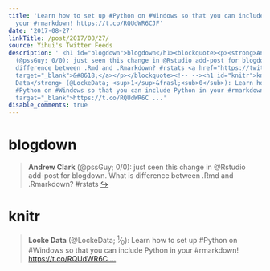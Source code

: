 ```yaml
---
title: 'Learn how to set up #Python on #Windows so that you can include Python in
  your #rmarkdown! https://t.co/RQUdWR6CJF'
date: '2017-08-27'
linkTitle: /post/2017/08/27/
source: Yihui's Twitter Feeds
description: ' <h1 id="blogdown">blogdown</h1><blockquote><p><strong>Andrew Clark</strong>
  (@pssGuy; 0/0): just seen this change in @Rstudio add-post for blogdown. What is
  difference between .Rmd and .Rmarkdown? #rstats <a href="https://twitter.com/xieyihui/status/901636941958963200"
  target="_blank">&#8618;</a></p></blockquote><!-- --><h1 id="knitr">knitr</h1><blockquote><p><strong>Locke
  Data</strong> (@LockeData; <sup>1</sup>&frasl;<sub>0</sub>): Learn how to set up
  #Python on #Windows so that you can include Python in your #rmarkdown! <a href="https://t.co/RQUdWR6CJF"
  target="_blank">https://t.co/RQUdWR6C ...'
disable_comments: true
---
```

 <h1 id="blogdown">blogdown</h1><blockquote><p><strong>Andrew Clark</strong> (@pssGuy; 0/0): just seen this change in @Rstudio add-post for blogdown. What is difference between .Rmd and .Rmarkdown? #rstats <a href="https://twitter.com/xieyihui/status/901636941958963200" target="_blank">&#8618;</a></p></blockquote><!-- --><h1 id="knitr">knitr</h1><blockquote><p><strong>Locke Data</strong> (@LockeData; <sup>1</sup>&frasl;<sub>0</sub>): Learn how to set up #Python on #Windows so that you can include Python in your #rmarkdown! <a href="https://t.co/RQUdWR6CJF" target="_blank">https://t.co/RQUdWR6C ...